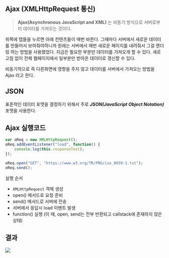 ## Ajax (XMLHttpRequest 통신)
> __Ajax(Asynchronous JavaScript and XML)__
는 비동기 방식으로 서버로부터 데이터를 가져오는 것이다.  

위쪽에 탭들을 누르면 아래 컨텐츠들이 매번 바뀐다. 
그때마다 서버에서 새로운 데이터를 만들어서 보여줘야하니까
원래는 서버에서 매번 새로운 페이지를 내려줘서 그걸 렌더링 하는 방법을 사용했었다.
지금은 필요한 부분만 데이터를 가져오게 할 수 있다.
새로고침 없이 전체 웹페이지에서 일부분만 받아온 데이터로 갱신할 수 있다.

비동기적으로 즉 다른화면에 영향을 주지 않고 데이터를 서버에서 가져오는 방법을 Ajax 라고 한다.

## JSON

표준적인 데이터 포맷을 결정하기 위해서 주로 ___JSON(JavaScript Object Notation)___ 포맷을 사용한다.  

## Ajax 실행코드
```javascript
var oReq = new XMLHttpRequest();
oReq.addEventListener("load", function() {
    console.log(this.responseText);
});

oReq.open("GET", "https://www.w3.org/TR/PNG/iso_8859-1.txt");
oReq.send();
```
실행 순서
* `XMLHttpRequest` 객체 생성
* open() 메서드로 요청 준비
* send() 메서드로 서버에 전송
* 서버에서 응답시 load 이벤트 발생
* function() 실행 (이 때, open, send는 전부 반환되고 callstack에 존재하지 않은 상태)

## 결과
<img src='http://drive.google.com/uc?export=view&id=1oOREqp_K-ST3ZFlhNvbzV3_LgyfMackV' /><br>